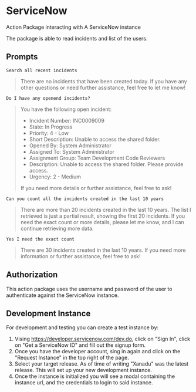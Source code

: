 # ServiceNow

Action Package interacting with A ServiceNow instance 

The package is able to read incidents and list of the users.


## Prompts

```
Search all recent incidents
```

> There are no incidents that have been created today. If you have any other questions or need further assistance, feel free to let me know!


```
Do I have any openend incidents?
```

> You have the following open incident:
> * Incident Number: INC0009009
> * State: In Progress
> * Priority: 4 - Low
> * Short Description: Unable to access the shared folder.
> * Opened By: System Administrator
> * Assigned To: System Administrator
> * Assignment Group: Team Development Code Reviewers
> * Description: Unable to access the shared folder. Please provide access.
> * Urgency: 2 - Medium  
>
> If you need more details or further assistance, feel free to ask!

```
Can you count all the incidents created in the last 10 years
```

> There are more than 20 incidents created in the last 10 years. The list I retrieved is just a partial result, showing the first 20 incidents. If you need the exact count or more details, please let me know, and I can continue retrieving more data.

``` 
Yes I need the exact count
```

> There are 30 incidents created in the last 10 years. If you need more information or further assistance, feel free to ask!


## Authorization

This action package uses the username and password of the user to authenticate against the ServiceNow instance.


## Development Instance

For development and testing you can create a test instance by:
1. Vising https://developer.servicenow.com/dev.do, click on "Sign In", click on "Get a ServiceNow ID" and fill out the signup form. 
2. Once you have the developer account, sing in again and click on the "Request Instance" in the top right of the page.
3. Select your target release. As of time of writing "Xanadu" was the latest release. This will set up your new development instance. 
4. Once the instance is initialized you will see a modal containing the instance url, and the credentials to login to said instance.  
